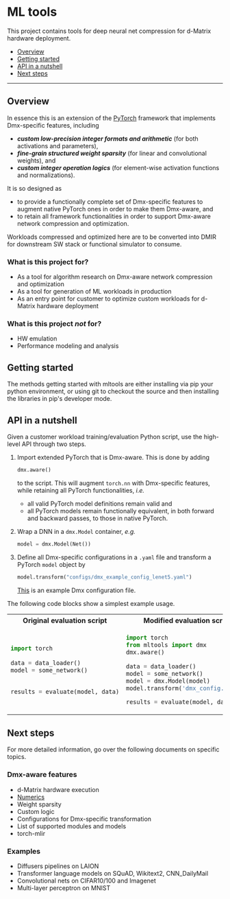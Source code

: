 # ML tools

This project contains tools for deep neural net compression for d-Matrix hardware deployment.

  - [Overview](#overview)
  - [Getting started](#getting-started)
  - [API in a nutshell](#api-in-a-nutshell)
  - [Next steps](#next-steps)

---

## Overview

In essence this is an extension of the [PyTorch](https://pytorch.org/) framework that implements Dmx-specific features, including 
- ***custom low-precision integer formats and arithmetic*** (for both activations and parameters), 
- ***fine-grain structured weight sparsity*** (for linear and convolutional weights), and 
- ***custom integer operation logics*** (for element-wise activation functions and normalizations).

It is so designed as 
- to provide a functionally complete set of Dmx-specific features to augment native PyTorch ones in order to make them Dmx-aware, and
- to retain all framework functionalities in order to support Dmx-aware network compression and optimization.  

Workloads compressed and optimized here are to be converted into DMIR for downstream SW stack or functional simulator to consume.

### What is this project for?

- As a tool for algorithm research on Dmx-aware network compression and optimization
- As a tool for generation of ML workloads in production
- As an entry point for customer to optimize custom workloads for d-Matrix hardware deployment

### What is this project ***not*** for?

- HW emulation
- Performance modeling and analysis

## Getting started

The methods getting started with mltools are either
installing via pip your python environment, or using git to checkout the source
and then installing the libraries in pip's developer mode.
    
## API in a nutshell

Given a customer workload training/evaluation Python script, use the high-level API through two steps.

1. Import extended PyTorch that is Dmx-aware.  This is done by adding

    ```python
    dmx.aware()
    ```

    to the script.  This will augment `torch.nn` with Dmx-specific features, while retaining all PyTorch functionalities, _i.e._

    - all valid PyTorch model definitions remain valid and
    - all PyTorch models remain functionally equivalent, in both forward and backward passes, to those in native PyTorch.

2. Wrap a DNN in a `dmx.Model` container, _e.g._
   
    ```python
    model = dmx.Model(Net())
    ```

3. Define all Dmx-specific configurations in a `.yaml` file and transform a PyTorch `model` object by

    ```python
    model.transform("configs/dmx_example_config_lenet5.yaml")
    ```

    [This](configs/dmx_example_config_lenet5.yaml) is an example Dmx configuration file.  

The following code blocks show a simplest example usage.  

<table>
<tr>
<th>Original evaluation script</th>
<th>Modified evaluation script</th>
</tr>
<tr>
<td>

```python
import torch​
​
data = data_loader()​
model = some_network()​

​​
results = evaluate(model, data)​
```

</td>
<td>

```python
import torch​
from mltools import dmx
dmx.aware()

data = data_loader()​
model = some_network()​
model = dmx.Model(model)
model.transform('dmx_config.yaml') ​

results = evaluate(model, data)​
```

</td>
</tr>
</table>

## Next steps

For more detailed information, go over the following documents on specific topics.

### Dmx-aware features

- d-Matrix hardware execution
- [Numerics](docs/numerics.rst)
- Weight sparsity
- Custom logic
- Configurations for Dmx-specific transformation
- List of supported modules and models
- torch-mlir

### Examples

- Diffusers pipelines on LAION
- Transformer language models on SQuAD, Wikitext2, CNN_DailyMail
- Convolutional nets on CIFAR10/100 and Imagenet
- Multi-layer perceptron on MNIST

